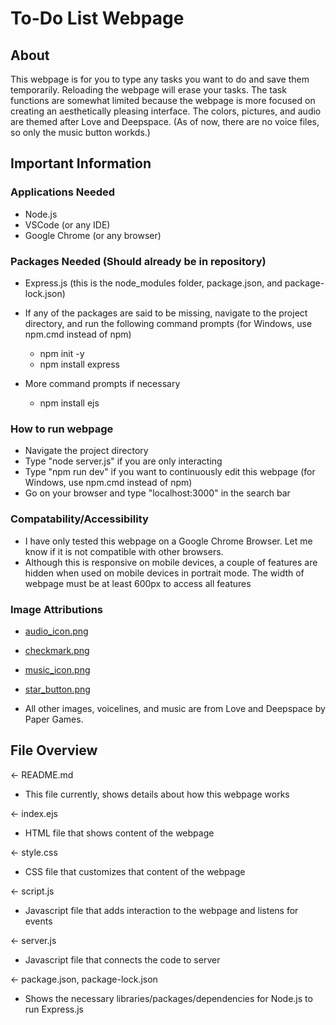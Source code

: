 # To-Do List Webpage
## About
This webpage is for you to type any tasks you want to do and save them temporarily. Reloading the webpage will erase your tasks. The task functions are somewhat limited because the webpage is more focused on creating an aesthetically pleasing interface. The colors, pictures, and audio are themed after Love and Deepspace. (As of now, there are no voice files, so only the music button workds.)

## Important Information
### Applications Needed
- Node.js
- VSCode (or any IDE)
- Google Chrome (or any browser)

### Packages Needed (Should already be in repository)
- Express.js (this is the node_modules folder, package.json, and package-lock.json)

- If any of the packages are said to be missing, navigate to the project directory, and run the following command prompts (for Windows, use npm.cmd instead of npm)
    - npm init -y
    - npm install express

- More command prompts if necessary
    - npm install ejs

### How to run webpage
- Navigate the project directory
- Type "node server.js" if you are only interacting
- Type "npm run dev" if you want to continuously edit this webpage (for Windows, use npm.cmd instead of npm)
- Go on your browser and type "localhost:3000" in the search bar

### Compatability/Accessibility
- I have only tested this webpage on a Google Chrome Browser. Let me know if it is not compatible with other browsers.
- Although this is responsive on mobile devices, a couple of features are hidden when used on mobile devices in portrait mode. The width of webpage must be at least 600px to access all features

### Image Attributions
- [audio_icon.png](https://www.freepik.com/free-vector/bright-megaphone-design_138418344.htm)
- [checkmark.png](https://www.flaticon.com/free-icons/checkbox)
- [music_icon.png](https://www.freepik.com/free-vector/bright-music-note_145290248.htm)
- [star_button.png](https://www.freepik.com/free-vector/star-user-interfase-button_137585895.htm)

- All other images, voicelines, and music are from Love and Deepspace by Paper Games.

## File Overview
&larr; README.md
- This file currently, shows details about how this webpage works

&larr; index.ejs
- HTML file that shows content of the webpage

&larr; style.css
- CSS file that customizes that content of the webpage

&larr; script.js
- Javascript file that adds interaction to the webpage and listens for events

&larr; server.js
- Javascript file that connects the code to server

&larr; package.json, package-lock.json
- Shows the necessary libraries/packages/dependencies for Node.js to run Express.js